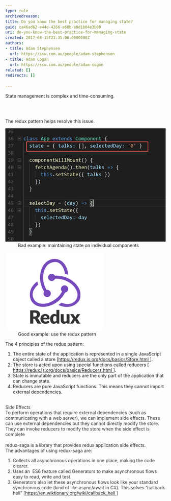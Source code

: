 ```yaml
---
type: rule
archivedreason: 
title: Do you know the best practice for managing state?
guid: ca46ad62-e44e-4266-a68b-e8d1b04e3b08
uri: do-you-know-the-best-practice-for-managing-state
created: 2017-08-15T23:35:06.0000000Z
authors:
- title: Adam Stephensen
  url: https://ssw.com.au/people/adam-stephensen
- title: Adam Cogan
  url: https://ssw.com.au/people/adam-cogan
related: []
redirects: []

---
```



<p>​State management is complex and time-consuming.​​​​​<br></p>
<br><excerpt class='endintro'></excerpt><br>
<p>The redux pattern helps resolve this issue.<br></p><dl class="badImage"><dt><img src="maintaining-state.png" alt="maintaining-state.png" /><br></dt><dd>Bad example: maintaining state on individual components</dd></dl><dl class="goodImage"><dt><img src="redux-logo.png" alt="redux-logo.png" /> <br></dt><dd> Good example: use the redux pattern</dd></dl><p>The 4 principles of the redux pattern:<br></p><ol><li>The entire state of the application is represented in a single JavaScript object called a store [<a href="https://redux.js.org/docs/basics/Store.html">https://redux.js.org/docs/basics/Store.html </a>].<br></li><li>The store is acted upon using special functions called reducers [ <a href="https://redux.js.org/docs/basics/Reducers.html">https://redux.js.org/docs/basics/Reducers.html </a>].<br></li><li>State is immutable and reducers are the only part of the application that can change state.<br></li><li>Reducers are pure JavaScript functions. This means they cannot import external dependencies.<br><br></li></ol><div><font color="#333333">Side Effects<br></font></div><div><font color="#333333">To perform operations that require external dependencies (such as communicating with a web server), we can implement side effects. These can use external dependencies but they cannot directly modify the store. They can invoke reducers to modify the store when the side effect is complete</font></div><div><font color="#333333"><br>redux-saga is a library that provides redux application side effects.<br>The advantages of using redux-saga are:<br><ol><li>Collects all asynchronous operations in one place, making the code clearer.<br></li><li>Uses an  ES6 feature called Generators to make asynchronous flows easy to read, write and test.<br></li><li>Generators also let these asynchronous flows look like your standard synchronous code (kind of like async/await in C#). This solves “callback hell” [<a href="https://en.wiktionary.org/wiki/callback_hell">https://en.wiktionary.org/wiki/callback_hell </a>]<br></li></ol></font></div><div><font color="#333333"></font></div>


